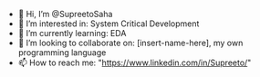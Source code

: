 - 👋 Hi, I’m @SupreetoSaha
- 👀 I’m interested in: System Critical Development
- 🌱 I’m currently learning: EDA
- 💞️ I’m looking to collaborate on: [insert-name-here], my own programming language
- 📫 How to reach me: "https://www.linkedin.com/in/Supreeto/"

<!---
SupreetoSaha/SupreetoSaha is a ✨ special ✨ repository because its `README.md` (this file) appears on your GitHub profile.
You can click the Preview link to take a look at your changes.
--->

